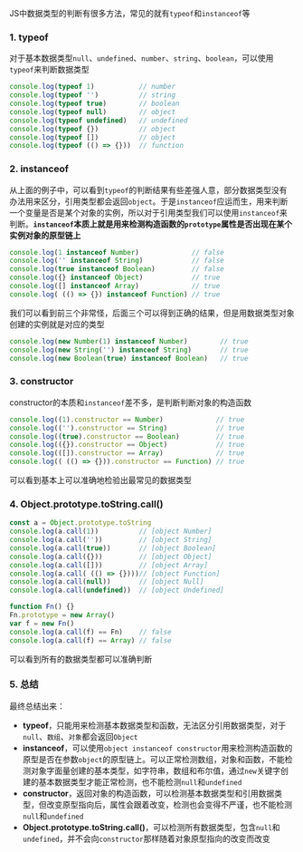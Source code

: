 <!-- ---
title: JS基础系列之数据类型判断
date: 2022-10-26
tags: JavaScript
set: BaseJS
--- -->

JS中数据类型的判断有很多方法，常见的就有`typeof`和`instanceof`等

### 1. typeof

对于基本数据类型`null`、`undefined`、`number`、`string`、`boolean`，可以使用`typeof`来判断数据类型

```javascript
console.log(typeof 1)           // number
console.log(typeof '')          // string
console.log(typeof true)        // boolean
console.log(typeof null)        // object
console.log(typeof undefined)   // undefined
console.log(typeof {})          // object
console.log(typeof [])          // object
console.log(typeof (() => {}))  // function
```

### 2. instanceof

从上面的例子中，可以看到`typeof`的判断结果有些差强人意，部分数据类型没有办法用来区分，引用类型都会返回`object`。于是`instanceof`应运而生，用来判断一个变量是否是某个对象的实例，所以对于引用类型我们可以使用`instanceof`来判断。**`instanceof`本质上就是用来检测构造函数的`prototype`属性是否出现在某个实例对象的原型链上**

```javascript
console.log(1 instanceof Number)             // false
console.log('' instanceof String)            // false
console.log(true instanceof Boolean)         // false
console.log({} instanceof Object)            // true
console.log([] instanceof Array)             // true
console.log( (() => {}) instanceof Function) // true
```

我们可以看到前三个非常怪，后面三个可以得到正确的结果，但是用数据类型对象创建的实例就是对应的类型

```javascript
console.log(new Number(1) instanceof Number)        // true
console.log(new String('') instanceof String)       // true
console.log(new Boolean(true) instanceof Boolean)   // true
```

### 3. constructor

constructor的本质和`instanceof`差不多，是判断判断对象的构造函数
```javascript
console.log((1).constructor == Number)             // true
console.log(('').constructor == String)            // true
console.log((true).constructor == Boolean)         // true
console.log(({}).constructor == Object)            // true
console.log(([]).constructor == Array)             // true
console.log(( (() => {})).constructor == Function) // true
```

可以看到基本上可以准确地检验出最常见的数据类型

### 4. Object.prototype.toString.call()

```javascript
const a = Object.prototype.toString
console.log(a.call(1))          // [object Number]         
console.log(a.call(''))         // [object String]
console.log(a.call(true))       // [object Boolean]
console.log(a.call({}))         // [object Object]
console.log(a.call([]))         // [object Array]
console.log(a.call( (() => {})))// [object Function]
console.log(a.call(null))       // [object Null]
console.log(a.call(undefined))  // [object Undefined]

function Fn() {}
Fn.prototype = new Array()
var f = new Fn()
console.log(a.call(f) == Fn)    // false
console.log(a.call(f) == Array) // false
```
可以看到所有的数据类型都可以准确判断

### 5. 总结

最终总结出来：

* **typeof**，只能用来检测基本数据类型和函数，无法区分引用数据类型，对于`null`、`数组`、`对象`都会返回`Object`
* **instanceof**，可以使用`object instanceof constructor`用来检测构造函数的原型是否在参数`object`的原型链上。可以正常检测数组，对象和函数，不能检测对象字面量创建的基本类型，如字符串，数组和布尔值，通过`new`关键字创建的基本数据类型才能正常检测，也不能检测`null`和`undefined`
* **constructor**，返回对象的构造函数，可以检测基本数据类型和引用数据类型，但改变原型指向后，属性会跟着改变，检测也会变得不严谨，也不能检测`null`和`undefined`
* **Object.prototype.toString.call()**，可以检测所有数据类型，包含`null`和`undefined`，并不会向`constructor`那样随着对象原型指向的改变而改变